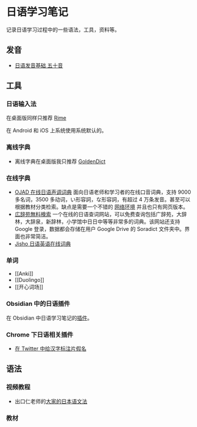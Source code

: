 # 日语学习笔记

记录日语学习过程中的一些语法，工具，资料等。

## 发音

- [日语发音基础 五十音](https://blog.einverne.info/post/2022/10/japanese-hiragana-katakana.html)


## 工具

### 日语输入法

在桌面版同样只推荐 [Rime](https://blog.einverne.info/post/2022/10/japanese-input-method-macos-rime.html)

在 Android 和 iOS 上系统使用系统默认的。

### 离线字典

- 离线字典在桌面版我只推荐 [GoldenDict](https://blog.einverne.info/post/2022/10/japanese-goldendict-dictionary.html)

### 在线字典

-   [OJAD 在线日语声调词典](https://www.gavo.t.u-tokyo.ac.jp/ojad/) 面向日语老师和学习者的在线口音词典，支持 9000 多名词，3500 多动词，い形容詞，な形容詞，有超过 4 万条发音。甚至可以根据教材分类检索。缺点是需要一个不错的 [网络环境](https://board.gtk.pw/) 并且也只有网页版本。
-   [広辞苑無料検索](https://sakura-paris.org/dict/) 一个在线的日语查词网站，可以免费查询包括广辞苑，大辞林，大辞泉，新辞林，小学馆中日日中等等非常多的词典。该网站还支持 Google 登录，数据都会存储在用户 Google Drive 的 Soradict 文件夹中。界面也非常简洁。
- [Jisho 日语英语在线词典](https://jisho.org/)

### 单词

- [[Anki]]
- [[Duolingo]]
- [[开心词场]]

### Obsidian 中的日语插件
在 Obsidian 中日语学习笔记的[插件](https://blog.einverne.info/post/2022/11/japanese-learning-tools-in-obsidian.html)。

### Chrome 下日语相关插件

- [在 Twitter 中给汉字标注片假名](https://chrome.google.com/webstore/detail/mirigana/hbekfodhcnfpkmoeaijgbamedofonjib)

## 语法

### 视频教程

- 出口仁老师的[大家的日本语文法](https://www.youtube.com/playlist?list=PLynCeSdpMqxCW-AfMtmIlASAMUVq8wX6k)

### 教材

